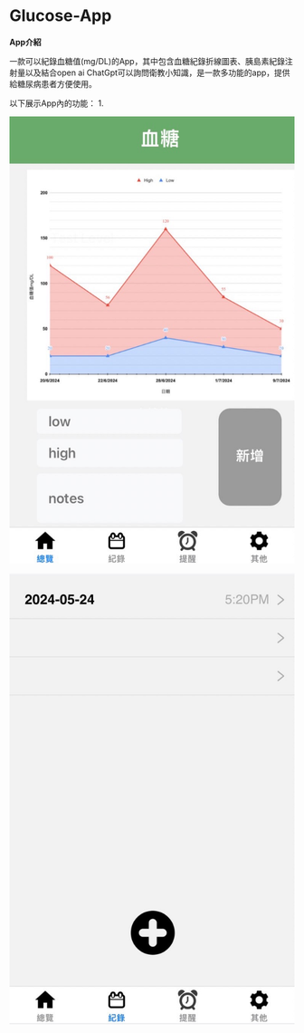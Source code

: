 # Glucose-App

**App介紹**
  
一款可以紀錄血糖值(mg/DL)的App，其中包含血糖紀錄折線圖表、胰島素紀錄注射量以及結合open ai ChatGpt可以詢問衛教小知識，是一款多功能的app，提供給糖尿病患者方便使用。

以下展示App內的功能：
1.

![image](https://github.com/ts36/Glucose-App/blob/main/S__71401493.jpg)


![image](https://github.com/ts36/Glucose-App/blob/main/S__71401494.jpg)




